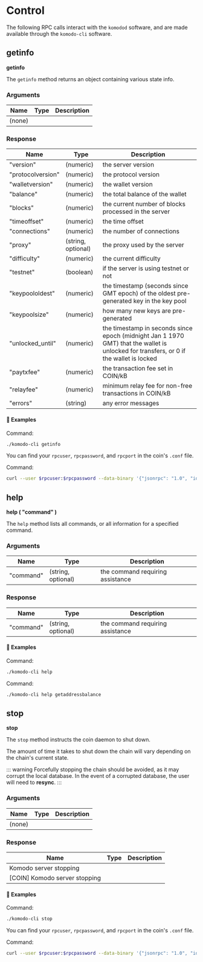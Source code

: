 # Control

The following RPC calls interact with the `komodod` software, and are made available through the `komodo-cli` software.

<!--

These work for KMDLabs chains now, must revisit after they are modded to work for KMD
## getnotarysendmany

**getnotarysendmany**

The `getnotarysendmany` method returns a sendmany JSON array with Raddresses of the current notaries.



Examples:

> komodo-cli getnotarysendmany 10
> curl --user myusername --data-binary '{"jsonrpc": "1.0", "id":"curltest", "method": "getnotarysendmany", "params": [10] }' -H 'content-type: text/plain;' http://127.0.0.1:7771/

## getiguanajson

-->

## getinfo

**getinfo**

The `getinfo` method returns an object containing various state info.

### Arguments

| Name   | Type | Description |
| ------ | ---- | ----------- |
| (none) |      |

### Response

| Name              | Type               | Description                                                                                                                            |
| ----------------- | ------------------ | -------------------------------------------------------------------------------------------------------------------------------------- |
| "version"         | (numeric)          | the server version                                                                                                                     |
| "protocolversion" | (numeric)          | the protocol version                                                                                                                   |
| "walletversion"   | (numeric)          | the wallet version                                                                                                                     |
| "balance"         | (numeric)          | the total balance of the wallet                                                                                                        |
| "blocks"          | (numeric)          | the current number of blocks processed in the server                                                                                   |
| "timeoffset"      | (numeric)          | the time offset                                                                                                                        |
| "connections"     | (numeric)          | the number of connections                                                                                                              |
| "proxy"           | (string, optional) | the proxy used by the server                                                                                                           |
| "difficulty"      | (numeric)          | the current difficulty                                                                                                                 |
| "testnet"         | (boolean)          | if the server is using testnet or not                                                                                                  |
| "keypoololdest"   | (numeric)          | the timestamp (seconds since GMT epoch) of the oldest pre-generated key in the key pool                                                |
| "keypoolsize"     | (numeric)          | how many new keys are pre-generated                                                                                                    |
| "unlocked_until"  | (numeric)          | the timestamp in seconds since epoch (midnight Jan 1 1970 GMT) that the wallet is unlocked for transfers, or 0 if the wallet is locked |
| "paytxfee"        | (numeric)          | the transaction fee set in COIN/kB                                                                                                     |
| "relayfee"        | (numeric)          | minimum relay fee for non-free transactions in COIN/kB                                                                                 |
| "errors"          | (string)           | any error messages                                                                                                                     |

#### :pushpin: Examples

Command:

```bash
./komodo-cli getinfo
```

<collapse-text hidden title="Response">

```json
{
  "version": 1001550,
  "protocolversion": 170003,
  "KMDversion": "0.2.0",
  "notarized": 0,
  "prevMoMheight": 0,
  "notarizedhash": "0000000000000000000000000000000000000000000000000000000000000000",
  "notarizedtxid": "0000000000000000000000000000000000000000000000000000000000000000",
  "notarizedtxid_height": "mempool",
  "KMDnotarized_height": 0,
  "notarized_confirms": 0,
  "walletversion": 60000,
  "balance": 10.16429765,
  "blocks": 459,
  "longestchain": 0,
  "timeoffset": 0,
  "tiptime": 1536624090,
  "connections": 0,
  "proxy": "",
  "difficulty": 1.000026345948652,
  "testnet": false,
  "keypoololdest": 1536262464,
  "keypoolsize": 101,
  "paytxfee": 0.0,
  "relayfee": 0.000001,
  "errors": "",
  "name": "SIDD",
  "p2pport": 9800,
  "rpcport": 9801,
  "magic": -759875707,
  "premine": 10
}
```

</collapse-text>

You can find your `rpcuser`, `rpcpassword`, and `rpcport` in the coin's `.conf` file.

Command:

```bash
curl --user $rpcuser:$rpcpassword --data-binary '{"jsonrpc": "1.0", "id":"curltest", "method": "getinfo", "params": [] }' -H 'content-type: text/plain;' http://127.0.0.1:$rpcport/
```

<collapse-text hidden title="Response">

```json
{
  "result": {
    "version": 1001550,
    "protocolversion": 170003,
    "KMDversion": "0.2.0",
    "notarized": 0,
    "prevMoMheight": 0,
    "notarizedhash": "0000000000000000000000000000000000000000000000000000000000000000",
    "notarizedtxid": "0000000000000000000000000000000000000000000000000000000000000000",
    "notarizedtxid_height": "mempool",
    "KMDnotarized_height": 0,
    "notarized_confirms": 0,
    "walletversion": 60000,
    "balance": 10.16429765,
    "blocks": 459,
    "longestchain": 0,
    "timeoffset": 0,
    "tiptime": 1536624090,
    "connections": 0,
    "proxy": "",
    "difficulty": 1.000026345948652,
    "testnet": false,
    "keypoololdest": 1536262464,
    "keypoolsize": 101,
    "relayfee": 1e-6,
    "paytxfee": 0,
    "errors": "",
    "name": "SIDD",
    "p2pport": 9800,
    "rpcport": 9801,
    "magic": -759875707,
    "premine": 10
  },
  "error": null,
  "id": "curltest"
}
```

</collapse-text>

## help

**help ( "command" )**

The `help` method lists all commands, or all information for a specified command.

### Arguments

| Name      | Type               | Description                      |
| --------- | ------------------ | -------------------------------- |
| "command" | (string, optional) | the command requiring assistance |

### Response

| Name      | Type               | Description                      |
| --------- | ------------------ | -------------------------------- |
| "command" | (string, optional) | the command requiring assistance |

#### :pushpin: Examples

Command:

```bash
./komodo-cli help
```

<collapse-text hidden title="Response">

```bash
== Addressindex ==
getaddressbalance
getaddressdeltas
getaddressmempool
getaddresstxids
getaddressutxos
getsnapshot

== Auction ==
auctionaddress [pubkey]

== Blockchain ==
coinsupply <height>
getbestblockhash
getblock "hash|height" ( verbose )
getblockchaininfo
getblockcount

getblockhash index
getblockhashes timestamp
getblockheader "hash" ( verbose )
getchaintips
getdifficulty

........ (other responses omitted for brevity)
```

</collapse-text>

Command:

```bash
./komodo-cli help getaddressbalance
```

<collapse-text hidden title="Response">

```bash
Returns the balance for an address(es) (requires addressindex to be enabled).

Arguments:
{
  "addresses"
    [
      "address"  (string) The base58check encoded address
      ,...
    ]
}

Result:
{
  "balance"  (string) The current balance in satoshis
  "received"  (string) The total number of satoshis received (including change)
}

Examples:
> komodo-cli getaddressbalance '{"addresses": ["RY5LccmGiX9bUHYGtSWQouNy1yFhc5rM87"]}'
> curl --user myusername --data-binary '{"jsonrpc": "1.0", "id":"curltest", "method": "getaddressbalance", "params": [{"addresses": ["RY5LccmGiX9bUHYGtSWQouNy1yFhc5rM87"]}] }' -H 'content-type: text/plain;' http://127.0.0.1:7771/
```

</collapse-text>

## stop

**stop**

The `stop` method instructs the coin daemon to shut down.

The amount of time it takes to shut down the chain will vary depending on the chain's current state.

::: warning
Forcefully stopping the chain should be avoided, as it may corrupt the local database. In the event of a corrupted database, the user will need to <b>resync</b>.
:::

### Arguments

| Name   | Type | Description |
| ------ | ---- | ----------- |
| (none) |      |

### Response

| Name                          | Type | Description |
| ----------------------------- | ---- | ----------- |
| Komodo server stopping        |      |
| [COIN] Komodo server stopping |      |

#### :pushpin: Examples

Command:

```bash
./komodo-cli stop
```

<collapse-text hidden title="Response">

```bash
"Komodo server stopping"
```

</collapse-text>

You can find your `rpcuser`, `rpcpassword`, and `rpcport` in the coin's `.conf` file.

Command:

```bash
curl --user $rpcuser:$rpcpassword --data-binary '{"jsonrpc": "1.0", "id":"curltest", "method": "stop", "params": [] }' -H 'content-type: text/plain;' http://127.0.0.1:$rpcport/
```

<collapse-text hidden title="Response">

```json
{ "result": "Komodo server stopping", "error": null, "id": "curltest" }
```

</collapse-text>
